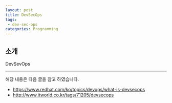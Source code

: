 ```yaml
---
layout: post
title: DevSecOps 
tags:
 - dev-sec-ops
categories: Programming
---
```


## 소개
DevSevOps

----
해당 내용은 다음 글을 참고 하였습니다.
- https://www.redhat.com/ko/topics/devops/what-is-devsecops
- http://www.itworld.co.kr/tags/71205/devsecops